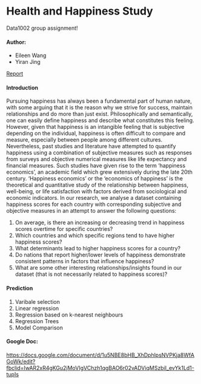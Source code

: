 # Health and Happiness Study
Data1002 group assignment! 

#### Author: 
- Eileen Wang
- Yiran Jing

[Report](https://github.com/YiranJing/Health_and_Happiness_Study/blob/master/report/DATA1002-Project-Stage2.pdf)

#### Introduction
Pursuing happiness has always been a fundamental part of human nature, with some arguing that it is the reason why we strive for success, maintain relationships and do more than just exist. Philosophically and semantically, one can easily define happiness and describe what constitutes this feeling. However, given that happiness is an intangible feeling that is subjective depending on the individual, happiness is often difficult to compare and measure, especially between people among different cultures. Nevertheless, past studies and literature have attempted to quantify happiness using a combination of subjective measures such as responses from surveys and objective numerical measures like life expectancy and financial measures. Such studies have given rise to the term ‘happiness economics’, an academic field which grew extensively during the late 20th century. ‘Happiness economics’ or the ‘economics of happiness’ is the theoretical and quantitative study of the relationship between happiness, well-being, or life satisfaction with factors derived from sociological and economic indicators.
In our research, we analyse a dataset containing happiness scores for each country with corresponding subjective and objective measures in an attempt to answer the following questions: 
1. On average, is there an increasing or decreasing trend in happiness scores overtime for specific countries?
2. Which countries and which specific regions tend to have higher happiness scores?
3. What determinants lead to higher happiness scores for a country?
4. Do nations that report higher/lower levels of happiness demonstrate consistent patterns in factors that influence happiness?
5. What are some other interesting relationships/insights found in our dataset (that is not necessarily related to happiness scores)?

#### Prediction 
1. Varibale selection 
2. Linear regression
3. Regression based on k-nearest neighbours
4. Regression Trees
5. Model Comparison


#### Google Doc:
https://docs.google.com/document/d/1u5NBE8bHB_XhDphlpsNVPKja8WfAGoWk/edit?fbclid=IwAR2xR4gKGu2jMoVIgVChzh1qgBAO6r02vADViqMSzbiI_evYk1Ld1-tupIs

